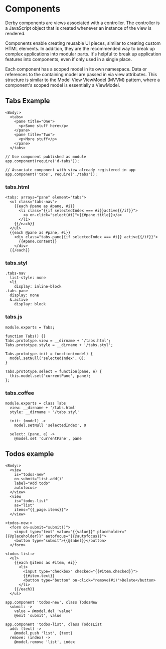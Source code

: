 # Components

Derby components are views associated with a controller. The controller is a JavaScript object that is created whenever an instance of the view is rendered.

Components enable creating reusable UI pieces, similar to creating custom HTML elements. In addition, they are the recommended way to break up complex applications into modular parts. It's helpful to break up application features into components, even if only used in a single place.

Each component has a scoped model in its own namespace. Data or references to the containing model are passed in via view attributes. This structure is similar to the Model View ViewModel (MVVM) pattern, where a component's scoped model is essentially a ViewModel.

## Tabs Example

```
<Body:>
  <tabs>
    <pane title="One">
      <p>Some stuff here</p>
    </pane>
    <pane title="Two">
      <p>More stuff</p>
    </pane>
  </tabs>
```

```
// Use component published as module
app.component(require('d-tabs'));

// Associate component with view already registered in app
app.component('tabs', require('./tabs'));
```

### tabs.html
```
<tabs: arrays="pane" element="tabs">
  <ul class="tabs-nav">
    {{each @pane as #pane, #i}}
      <li class="{{if selectedIndex === #i}}active{{/if}}">
        <a on-click="select(#i)">{{#pane.title}}</a>
      </li>
    {{/each}}
  </ul>
  {{each @pane as #pane, #i}}
    <div class="tabs-pane{{if selectedIndex === #i}} active{{/if}}">
      {{#pane.content}}
    </div>
  {{/each}}
```

### tabs.styl
```
.tabs-nav
  list-style: none
  >li
    display: inline-block
.tabs-pane
  display: none
  &.active
    display: block
```

### tabs.js
```
module.exports = Tabs;

function Tabs() {}
Tabs.prototype.view = __dirname + '/tabs.html';
Tabs.prototype.style = __dirname + '/tabs.styl';

Tabs.prototype.init = function(model) {
  model.setNull('selectedIndex', 0);
}

Tabs.prototype.select = function(pane, e) {
  this.model.set('currentPane', pane);
};
```

### tabs.coffee
```
module.exports = class Tabs
  view: __dirname + '/tabs.html'
  style: __dirname + '/tabs.styl'

  init: (model) ->
    model.setNull 'selectedIndex', 0

  select: (pane, e) ->
    @model.set 'currentPane', pane
```

## Todos example

```
<Body:>
  <view
    is="todos-new"
    on-submit="list.add()"
    label="Add todo"
    autofocus>
  </view>
  <view
    is="todos-list"
    as="list"
    items="{{_page.items}}">
  </view>

<todos-new:>
  <form on-submit="submit()">
    <input type="text" value="{{value}}" placeholder="{{@placeholder}}" autofocus="{{@autofocus}}">
    <button type="submit">{{@label}}</button>
  </form>

<todos-list:>
  <ul>
    {{each @items as #item, #i}}
      <li>
        <input type="checkbox" checked="{{#item.checked}}">
        {{#item.text}}
        <button type="button" on-click="remove(#i)">Delete</button>
      </li>
    {{/each}}
  </ul>
```

```
app.component 'todos-new', class TodosNew
  submit: ->
    value = @model.del 'value'
    @emit 'submit', value

app.component 'todos-list', class TodosList
  add: (text) ->
    @model.push 'list', {text}
  remove: (index) ->
    @model.remove 'list', index
```

